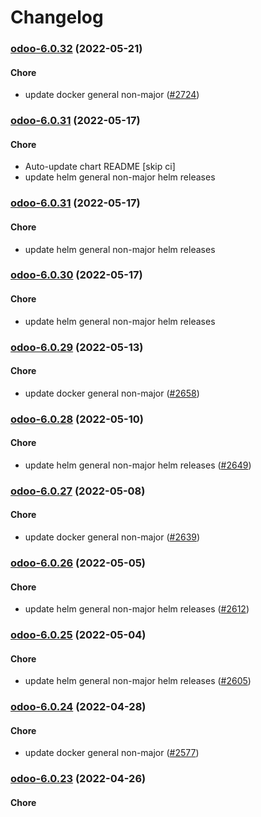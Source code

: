 # Changelog<br>


<a name="odoo-6.0.32"></a>
### [odoo-6.0.32](https://github.com/truecharts/apps/compare/odoo-6.0.31...odoo-6.0.32) (2022-05-21)

#### Chore

* update docker general non-major ([#2724](https://github.com/truecharts/apps/issues/2724))



<a name="odoo-6.0.31"></a>
### [odoo-6.0.31](https://github.com/truecharts/apps/compare/odoo-6.0.30...odoo-6.0.31) (2022-05-17)

#### Chore

* Auto-update chart README [skip ci]
* update helm general non-major helm releases



<a name="odoo-6.0.31"></a>
### [odoo-6.0.31](https://github.com/truecharts/apps/compare/odoo-6.0.30...odoo-6.0.31) (2022-05-17)

#### Chore

* update helm general non-major helm releases



<a name="odoo-6.0.30"></a>
### [odoo-6.0.30](https://github.com/truecharts/apps/compare/odoo-6.0.29...odoo-6.0.30) (2022-05-17)

#### Chore

* update helm general non-major helm releases



<a name="odoo-6.0.29"></a>
### [odoo-6.0.29](https://github.com/truecharts/apps/compare/odoo-6.0.28...odoo-6.0.29) (2022-05-13)

#### Chore

* update docker general non-major ([#2658](https://github.com/truecharts/apps/issues/2658))



<a name="odoo-6.0.28"></a>
### [odoo-6.0.28](https://github.com/truecharts/apps/compare/odoo-6.0.27...odoo-6.0.28) (2022-05-10)

#### Chore

* update helm general non-major helm releases ([#2649](https://github.com/truecharts/apps/issues/2649))



<a name="odoo-6.0.27"></a>
### [odoo-6.0.27](https://github.com/truecharts/apps/compare/odoo-6.0.26...odoo-6.0.27) (2022-05-08)

#### Chore

* update docker general non-major ([#2639](https://github.com/truecharts/apps/issues/2639))



<a name="odoo-6.0.26"></a>
### [odoo-6.0.26](https://github.com/truecharts/apps/compare/odoo-6.0.25...odoo-6.0.26) (2022-05-05)

#### Chore

* update helm general non-major helm releases ([#2612](https://github.com/truecharts/apps/issues/2612))



<a name="odoo-6.0.25"></a>
### [odoo-6.0.25](https://github.com/truecharts/apps/compare/odoo-6.0.24...odoo-6.0.25) (2022-05-04)

#### Chore

* update helm general non-major helm releases ([#2605](https://github.com/truecharts/apps/issues/2605))



<a name="odoo-6.0.24"></a>
### [odoo-6.0.24](https://github.com/truecharts/apps/compare/odoo-6.0.23...odoo-6.0.24) (2022-04-28)

#### Chore

* update docker general non-major ([#2577](https://github.com/truecharts/apps/issues/2577))



<a name="odoo-6.0.23"></a>
### [odoo-6.0.23](https://github.com/truecharts/apps/compare/odoo-6.0.22...odoo-6.0.23) (2022-04-26)

#### Chore

